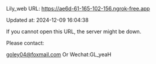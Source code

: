 Lily_web URL: https://ae6d-61-165-102-156.ngrok-free.app

Updated at: 2024-12-09 16:04:38

If you cannot open this URL, the server might be down.

Please contact: 

goley04@foxmail.com Or Wechat:GL_yeaH